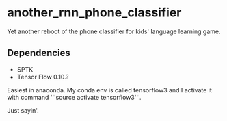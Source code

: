 # another_rnn_phone_classifier
Yet another reboot of the phone classifier for kids' language learning game.


## Dependencies

* SPTK
* Tensor Flow 0.10.?

Easiest in anaconda. My conda env is called tensorflow3 and I activate it with command '''source activate tensorflow3'''. 

Just sayin'.
